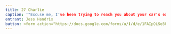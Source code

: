 ```yaml
---
title: 27 Charlie
caption: '"Excuse me, I've been trying to reach you about your car's extended warranty." cCharlie is a full time varmint catcher and accomplished stalker who moonlights as a window-to-window sales cat. Don't worry about contacting him; he will come to you. Wherever you are.'  
entrant: Jess Hendrix
button: <form action="https://docs.google.com/forms/u/1/d/e/1FAIpQLSeBblQMqbBMeuApn2iPdutPu_wvMXp7h9YlIcRDEgHzWuKEQw/formResponse" method="post"><div class="form-element"></div><span>Votes</span><input type="text" name="entry.1491366046" required placeholder="$"></br><span>Email</span><input type="text" name="entry.882766101" required><button type="submit" name="button">Cast Votes</button></form>
---
```

